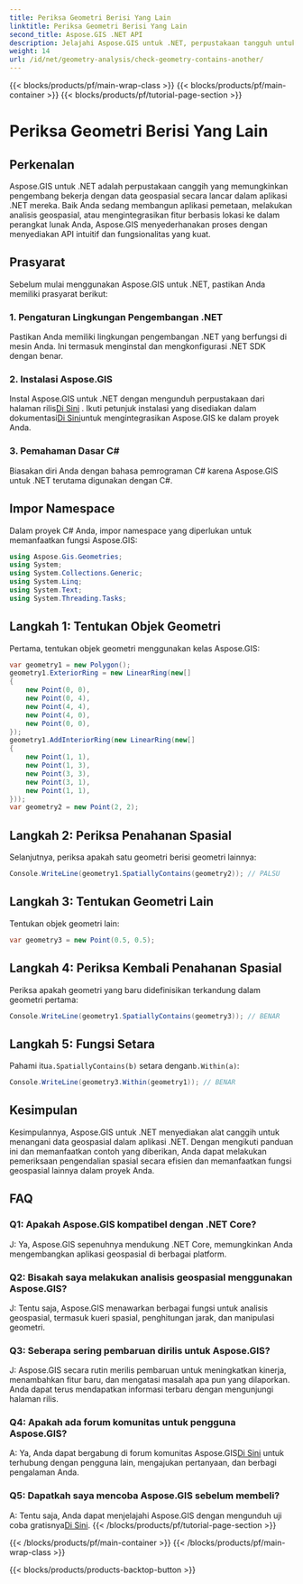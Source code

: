 ```yaml
---
title: Periksa Geometri Berisi Yang Lain
linktitle: Periksa Geometri Berisi Yang Lain
second_title: Aspose.GIS .NET API
description: Jelajahi Aspose.GIS untuk .NET, perpustakaan tangguh untuk integrasi data geospasial yang lancar dalam aplikasi .NET Anda.
weight: 14
url: /id/net/geometry-analysis/check-geometry-contains-another/
---
```


{{< blocks/products/pf/main-wrap-class >}}
{{< blocks/products/pf/main-container >}}
{{< blocks/products/pf/tutorial-page-section >}}

# Periksa Geometri Berisi Yang Lain

## Perkenalan
Aspose.GIS untuk .NET adalah perpustakaan canggih yang memungkinkan pengembang bekerja dengan data geospasial secara lancar dalam aplikasi .NET mereka. Baik Anda sedang membangun aplikasi pemetaan, melakukan analisis geospasial, atau mengintegrasikan fitur berbasis lokasi ke dalam perangkat lunak Anda, Aspose.GIS menyederhanakan proses dengan menyediakan API intuitif dan fungsionalitas yang kuat.
## Prasyarat
Sebelum mulai menggunakan Aspose.GIS untuk .NET, pastikan Anda memiliki prasyarat berikut:
### 1. Pengaturan Lingkungan Pengembangan .NET
Pastikan Anda memiliki lingkungan pengembangan .NET yang berfungsi di mesin Anda. Ini termasuk menginstal dan mengkonfigurasi .NET SDK dengan benar.
### 2. Instalasi Aspose.GIS
 Instal Aspose.GIS untuk .NET dengan mengunduh perpustakaan dari halaman rilis[Di Sini](https://releases.aspose.com/gis/net/) . Ikuti petunjuk instalasi yang disediakan dalam dokumentasi[Di Sini](https://reference.aspose.com/gis/net/)untuk mengintegrasikan Aspose.GIS ke dalam proyek Anda.
### 3. Pemahaman Dasar C#
Biasakan diri Anda dengan bahasa pemrograman C# karena Aspose.GIS untuk .NET terutama digunakan dengan C#.

## Impor Namespace
Dalam proyek C# Anda, impor namespace yang diperlukan untuk memanfaatkan fungsi Aspose.GIS:
```csharp
using Aspose.Gis.Geometries;
using System;
using System.Collections.Generic;
using System.Linq;
using System.Text;
using System.Threading.Tasks;
```

## Langkah 1: Tentukan Objek Geometri
Pertama, tentukan objek geometri menggunakan kelas Aspose.GIS:
```csharp
var geometry1 = new Polygon();
geometry1.ExteriorRing = new LinearRing(new[]
{
    new Point(0, 0),
    new Point(0, 4),
    new Point(4, 4),
    new Point(4, 0),
    new Point(0, 0),
});
geometry1.AddInteriorRing(new LinearRing(new[]
{
    new Point(1, 1),
    new Point(1, 3),
    new Point(3, 3),
    new Point(3, 1),
    new Point(1, 1),
}));
var geometry2 = new Point(2, 2);
```
## Langkah 2: Periksa Penahanan Spasial
Selanjutnya, periksa apakah satu geometri berisi geometri lainnya:
```csharp
Console.WriteLine(geometry1.SpatiallyContains(geometry2)); // PALSU
```
## Langkah 3: Tentukan Geometri Lain
Tentukan objek geometri lain:
```csharp
var geometry3 = new Point(0.5, 0.5);
```
## Langkah 4: Periksa Kembali Penahanan Spasial
Periksa apakah geometri yang baru didefinisikan terkandung dalam geometri pertama:
```csharp
Console.WriteLine(geometry1.SpatiallyContains(geometry3)); // BENAR
```
## Langkah 5: Fungsi Setara
 Pahami itu`a.SpatiallyContains(b)` setara dengan`b.Within(a)`:
```csharp
Console.WriteLine(geometry3.Within(geometry1)); // BENAR
```

## Kesimpulan
Kesimpulannya, Aspose.GIS untuk .NET menyediakan alat canggih untuk menangani data geospasial dalam aplikasi .NET. Dengan mengikuti panduan ini dan memanfaatkan contoh yang diberikan, Anda dapat melakukan pemeriksaan pengendalian spasial secara efisien dan memanfaatkan fungsi geospasial lainnya dalam proyek Anda.
## FAQ
### Q1: Apakah Aspose.GIS kompatibel dengan .NET Core?
J: Ya, Aspose.GIS sepenuhnya mendukung .NET Core, memungkinkan Anda mengembangkan aplikasi geospasial di berbagai platform.
### Q2: Bisakah saya melakukan analisis geospasial menggunakan Aspose.GIS?
J: Tentu saja, Aspose.GIS menawarkan berbagai fungsi untuk analisis geospasial, termasuk kueri spasial, penghitungan jarak, dan manipulasi geometri.
### Q3: Seberapa sering pembaruan dirilis untuk Aspose.GIS?
J: Aspose.GIS secara rutin merilis pembaruan untuk meningkatkan kinerja, menambahkan fitur baru, dan mengatasi masalah apa pun yang dilaporkan. Anda dapat terus mendapatkan informasi terbaru dengan mengunjungi halaman rilis.
### Q4: Apakah ada forum komunitas untuk pengguna Aspose.GIS?
A: Ya, Anda dapat bergabung di forum komunitas Aspose.GIS[Di Sini](https://forum.aspose.com/c/gis/33) untuk terhubung dengan pengguna lain, mengajukan pertanyaan, dan berbagi pengalaman Anda.
### Q5: Dapatkah saya mencoba Aspose.GIS sebelum membeli?
 A: Tentu saja, Anda dapat menjelajahi Aspose.GIS dengan mengunduh uji coba gratisnya[Di Sini](https://releases.aspose.com/).
{{< /blocks/products/pf/tutorial-page-section >}}

{{< /blocks/products/pf/main-container >}}
{{< /blocks/products/pf/main-wrap-class >}}

{{< blocks/products/products-backtop-button >}}
